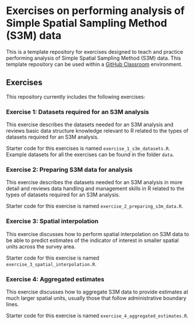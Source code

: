 
<!-- README.md is generated from README.Rmd. Please edit that file -->

# Exercises on performing analysis of Simple Spatial Sampling Method (S3M) data

<!-- badges: start -->
<!-- badges: end -->

This is a template repository for exercises designed to teach and
practice performing analysis of Simple Spatial Sampling Method (S3M)
data. This template repository can be used within a [GitHub
Classroom](https://classroom.github.com) environment.

## Exercises

This repository currently includes the following exercises:

### Exercise 1: Datasets required for an S3M analysis

This exercise describes the datasets needed for an S3M analysis and
reviews basic data structure knowledge relevant to R related to the
types of datasets required for an S3M analysis.

Starter code for this exercises is named `exercise_1_s3m_datasets.R`.
Example datasets for all the exercises can be found in the folder
`data`.

### Exercise 2: Preparing S3M data for analysis

This exercise describes the datasets needed for an S3M analysis in more
detail and reviews data handling and management skills in R related to
the types of datasets required for an S3M analysis.

Starter code for this exercise is named
`exercise_2_preparing_s3m_data.R`.

### Exercise 3: Spatial interpolation

This exercise discusses how to perform spatial interpolation on S3M data
to be able to predict estimates of the indicator of interest in smaller
spatial units across the survey area.

Starter code for this exercise is named
`exercise_3_spatial_interpolation.R`.

### Exercise 4: Aggregated estimates

This exercise discusses how to aggregate S3M data to provide estimates
at much larger spatial units, usually those that follow administrative
boundary lines.

Starter code for this exercise is named
`exercise_4_aggregated_estimates.R`.
